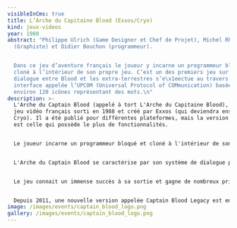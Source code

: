 ```yaml
---
visibleInCms: true
title: L’Arche du Capitaine Blood (Exxos/Cryo)
kind: jeux-videos
year: 1988
abstract: "Philippe Ulrich (Game Designer et Chef de Projet), Michel Rho
  (Graphiste) et Didier Bouchon (programmeur).


  Dans ce jeu d’aventure français le joueur y incarne un programmeur bloqué et
  cloné à l’intérieur de son propre jeu. C’est un des premiers jeu sur CDRom. Le
  dialogue entre Blood et les extra-terrestres s’e\x1eectue au travers d’une
  interface appelée l’UPCOM (Universal Protocol of COMmunication) basée sur
  environ 120 icônes représentant des mots.\n"
description: >-
  L'Arche du Captain Blood (appelé à tort L'Arche du Capitaine Blood), est un
  jeu vidéo français sorti en 1988 et créé par Exxos (qui deviendra ensuite
  Cryo). Il a été publié pour différentes plateformes, mais la version Atari ST
  est celle qui possède le plus de fonctionnalités.


  Le joueur incarne un programmeur bloqué et cloné à l'intérieur de son propre jeu ; peu à peu, il se transforme en machine et doit retrouver et détruire ses cinq clones avant de perdre définitivement sa forme humaine. L'action se déroule dans l'Hydra, une galaxie imaginaire, où le joueur se déplace de planète en planète à la rencontre d'extraterrestres aux caractéristiques différentes, qui l'aideront ou non à accomplir sa quête.


  L'Arche du Captain Blood se caractérise par son système de dialogue permettant de concevoir des phrases à partir d'icônes, afin de communiquer avec les extraterrestres. Linguistiquement, on parle d'écriture logographique.


  Le jeu connait un immense succès à sa sortie et gagne de nombreux prix. Le jeu sera numéro 1 des ventes en France, Allemagne, Royaume-Uni, Italie, numéro 5 au Japon et numéro 6 aux États-Unis. Le jeu possède deux suites, Commander Blood (sorti en 1994) et Big Bug Bang (1996), qui ne connaitront pas le succès du premier opus.


  Depuis 2011, une nouvelle version appelée Captain Blood Legacy est en développement. L'équipe de développement comprend d'ailleurs une partie de l'équipe originale. Le développeur à l'initiative du projet est toutefois depuis 2013 sans nouvelle de Philippe Ulrich et Didier Bouchon.
image: /images/events/captain_blood_logo.png
gallery: /images/events/captain_blood_logo.png
---
```

